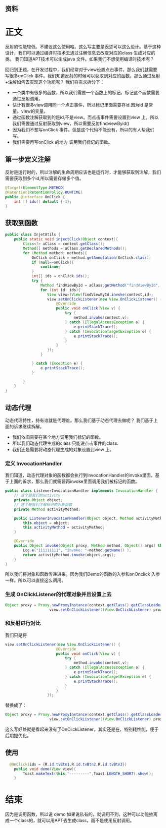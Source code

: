 ## 资料

# 正文
反射的性能较低。不建议这么使用哈。这么写主要是表述可以这么设计。基于这种设计，我们可以通过编译时技术去通过注解信息去改变对应的class 生成对应的类。
我们知道APT技术可以生成java 文件。如果我们不想使用编译时技术呢？

回归到正题，在开发过程中，我们经常对于view设置点击事件，那么我们就需要写很多onClick 事件。我们知道反射的时候可以获取到对应的函数，那么通过反射+注解如何去实现这个功能呢？
我们将需求拆分下：
* 一个类中有很多的函数，所以我们需要一个函数上的标记，标记这个函数需要通过反射调用。
* 估计有很多view调用同一个点击事件，所以标记里面需要存id.因为id 是常量。view的变量。
* 通过函数注解获取到的是id,不是view。而点击事件需要设置到view 上，所以我们需要通过反射获取到view，所以需要反射findviewByid()   
* 因为我们不想写onClick 事件。但是这个代码不能没有，所以的有人帮我们写。
* 我们需要再写onClick 的地方 调用我们标记的函数。
## 第一步定义注解
反射是运行时的，所以注解的生命周期应该也是运行时，才能够获取到注解，我们需要获取到多个id,所以需要存储多个值。
````java
@Target(ElementType.METHOD)
@Retention(RetentionPolicy.RUNTIME)
public @interface OnClick {
    int [] ids() default {-1};
}
````
## 获取到函数 
````java
public class InjetUtils {
    public static void injectClick(Object context){
        Class<?> aClass = context.getClass();
        Method[] methods = aClass.getDeclaredMethods();
        for (Method method: methods){
            OnClick onClick = method.getAnnotation(OnClick.class);
            if (null==onClick){
                continue;
            }
            int[] ids = onClick.ids();
            try {
                Method findViewById = aClass.getMethod("findViewById", int.class);
                for (int id: ids){
                   View view=(View)findViewById.invoke(context,id);
                   view.setOnClickListener(new View.OnClickListener() {
                       @Override
                       public void onClick(View v) {
                           try {
                               method.invoke(context,v);
                           } catch (IllegalAccessException e) {
                               e.printStackTrace();
                           } catch (InvocationTargetException e) {
                               e.printStackTrace();
                           }
                       }
                   });
                }

            } catch (Exception e) {
                e.printStackTrace();
            }

        }
    }
}
````
## 动态代理
动态代理特性，持有谁就是代理谁。那么我们基于动态代理去做呢？ 我们基于上面的诉求继续拆解。
* 我们依旧需要在某个地方调用我们标记的函数。
* 所以我们动态代理生成的class 只能说点击事件的class.
* 我们还是需要将动态代理生成的对象设置到view 上。
### 定义 InvocationHandler
我们知道，动态代理对象的函数都会执行到InvocationHandler的invoke里面。基于上面的诉求，那么我们就需要再invoke里面调用我们被标记的函数。
````java
public class ListenerInvocationHandler implements InvocationHandler {
    // 这个是我们的activity
    private Object object;
    // 这个是我们注解标记的对象函数
    private Method activityMethod;

    public ListenerInvocationHandler(Object object, Method activityMethod) {
        this.object = object;
        this.activityMethod = activityMethod;
    }

    @Override
    public Object invoke(Object proxy, Method method, Object[] args) throws Throwable {
        Log.e("111111111", "invoke: "+method.getName() );
        return activityMethod.invoke(object,args);
    }
}

````
所以我们将对象和函数传递进来。因为我们Demo的函数的入参和onOnclick 入参一样。所以可以直接这么调用。
### 生成 OnClickListener的代理对象并且设置上去
```java
Object proxy = Proxy.newProxyInstance(context.getClass().getClassLoader(), new Class[]{View.OnClickListener.class}, new ListenerInvocationHandler(context, method));
                    view.setOnClickListener((View.OnClickListener) proxy);
```
### 和反射进行对比
我们只是将
````java
view.setOnClickListener(new View.OnClickListener() {
                       @Override
                       public void onClick(View v) {
                           try {
                               method.invoke(context,v);
                           } catch (IllegalAccessException e) {
                               e.printStackTrace();
                           } catch (InvocationTargetException e) {
                               e.printStackTrace();
                           }
                       }
                   });
````
替换成了：
````java
Object proxy = Proxy.newProxyInstance(context.getClass().getClassLoader(), new Class[]{View.OnClickListener.class}, new ListenerInvocationHandler(context, method));
                    view.setOnClickListener((View.OnClickListener) proxy);
````
这么写好处就是看起来没有了OnClickListener，其实还是在，特别耗性能，便于后期提优化。
## 使用
````java
  @OnClick(ids = {R.id.tvBtn1,R.id.tvBtn2,R.id.tvBtn3})
    public void demo(View view){
        Toast.makeText(this,"---------",Toast.LENGTH_SHORT).show();
    }
````
# 结束 
因为是调用函数，所以说 demo 如果说私有的，就调用不到。这种可以功能抽离成一个class的，就可以用APT去生成class，而不是使用反射调用。

